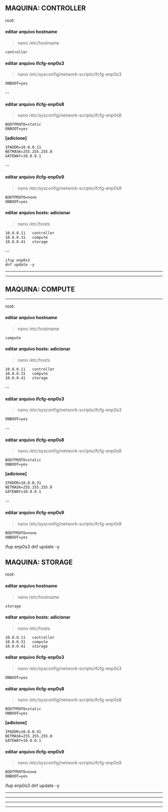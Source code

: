 ## MAQUINA: CONTROLLER
 root:
 #### editar arquivo hostname

> nano /etc/hostname

    controller

#### editar arquivo ifcfg-enp0s3 

> nano /etc/sysconfig/network-scripts/ifcfg-enp0s3

    ONBOOT=yes


--
#### editar arquivo ifcfg-enp0s8  
 >nano /etc/sysconfig/network-scripts/ifcfg-enp0s8

    BOOTPROTO=static
    ONBOOT=yes

**[adicione]**

    IPADDR=10.0.0.11
    NETMASK=255.255.255.0
    GATEWAY=10.0.0.1

--
#### editar arquivo ifcfg-enp0s9

> nano /etc/sysconfig/network-scripts/ifcfg-enp0s9

    BOOTPROTO=none
    ONBOOT=yes
#### editar arquivo hosts: adicionar

> nano /etc/hosts

    10.0.0.11	controller
    10.0.0.31	compute
    10.0.0.41	storage

--

    ifup enp0s3
    dnf update -y

---
---
## MAQUINA: COMPUTE
 ---
 root:
#### editar arquivo hostname

> nano /etc/hostname

    compute

#### editar arquivo hosts: adicionar

> nano /etc/hosts

    10.0.0.11	controller
    10.0.0.31	compute
    10.0.0.41	storage

--
#### editar arquivo ifcfg-enp0s3

> nano /etc/sysconfig/network-scripts/ifcfg-enp0s3

    ONBOOT=yes


--
#### editar arquivo ifcfg-enp0s8  

> nano /etc/sysconfig/network-scripts/ifcfg-enp0s8

    BOOTPROTO=static
    ONBOOT=yes

**[adicione]**

    IPADDR=10.0.0.31
    NETMASK=255.255.255.0
    GATEWAY=10.0.0.1

--
#### editar arquivo ifcfg-enp0s9

> nano /etc/sysconfig/network-scripts/ifcfg-enp0s9

    BOOTPROTO=none
    ONBOOT=yes


ifup enp0s3
dnf update -y

## MAQUINA: STORAGE
 root:
 #### editar arquivo hostname

> nano /etc/hostname

    storage

#### editar arquivo hosts: adicionar

> nano /etc/hosts

    10.0.0.11	controller
    10.0.0.31	compute
    10.0.0.41	storage

#### editar arquivo ifcfg-enp0s3 

> nano /etc/sysconfig/network-scripts/ifcfg-enp0s3

    ONBOOT=yes

#### editar arquivo ifcfg-enp0s8  

> nano /etc/sysconfig/network-scripts/ifcfg-enp0s8

    BOOTPROTO=static
    ONBOOT=yes

**[adicione]**

    IPADDR=10.0.0.41
    NETMASK=255.255.255.0
    GATEWAY=10.0.0.1

#### editar arquivo ifcfg-enp0s9

> nano /etc/sysconfig/network-scripts/ifcfg-enp0s9

    BOOTPROTO=none
    ONBOOT=yes

ifup enp0s3
dnf update -y

---
---

---
---





